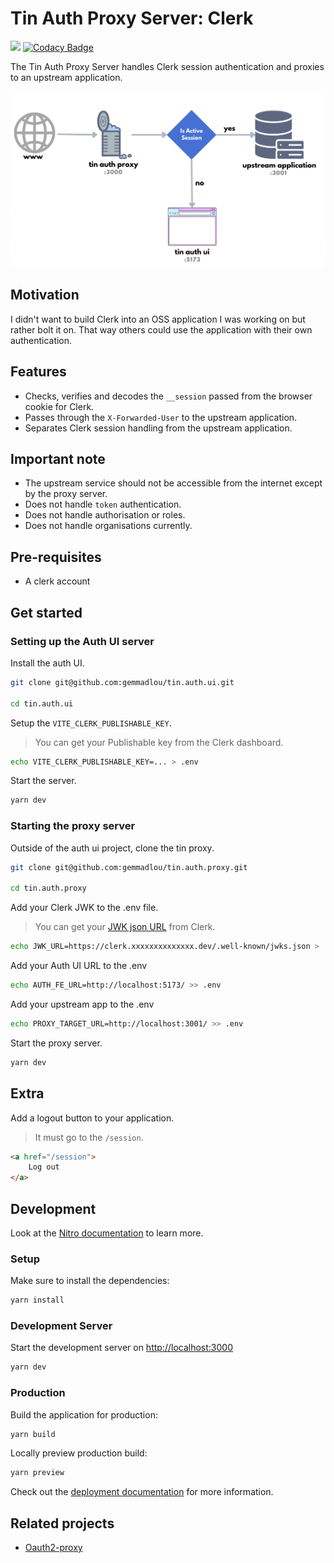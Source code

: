 # Tin Auth Proxy Server: Clerk

![](https://img.shields.io/github/license/gemmadlou/tin)
[![Codacy Badge](https://app.codacy.com/project/badge/Grade/c733ea574d404640959b6a4cb4dafe71)](https://app.codacy.com/gh/gemmadlou/tin.auth.proxy/dashboard?utm_source=gh&utm_medium=referral&utm_content=&utm_campaign=Badge_grade)

The Tin Auth Proxy Server handles Clerk session authentication and proxies to an upstream application.

![](docs/images/diagram.png)

## Motivation

I didn't want to build Clerk into an OSS application I was working on but rather bolt it on. That way others could use the application with their own authentication.

## Features

- Checks, verifies and decodes the `__session` passed from the browser cookie for Clerk.
- Passes through the `X-Forwarded-User` to the upstream application.
- Separates Clerk session handling from the upstream application.

## Important note

- The upstream service should not be accessible from the internet except by the proxy server.
- Does not handle `token` authentication.
- Does not handle authorisation or roles.
- Does not handle organisations currently.

## Pre-requisites

- A clerk account

## Get started

### Setting up the Auth UI server

Install the auth UI.

```bash
git clone git@github.com:gemmadlou/tin.auth.ui.git

cd tin.auth.ui
```

Setup the `VITE_CLERK_PUBLISHABLE_KEY`.

> You can get your Publishable key from the Clerk dashboard.

```bash
echo VITE_CLERK_PUBLISHABLE_KEY=... > .env
```

Start the server.

```bash
yarn dev
```

### Starting the proxy server

Outside of the auth ui project, clone the tin proxy.

```bash
git clone git@github.com:gemmadlou/tin.auth.proxy.git

cd tin.auth.proxy
```

Add your Clerk JWK to the .env file.

> You can get your [JWK json URL](https://clerk.com/docs/backend-requests/handling/manual-jwt#get-your-instance-s-public-key) from Clerk.

```bash
echo JWK_URL=https://clerk.xxxxxxxxxxxxxx.dev/.well-known/jwks.json > .env
```

Add your Auth UI URL to the .env

```bash
echo AUTH_FE_URL=http://localhost:5173/ >> .env
```

Add your upstream app to the .env

```bash
echo PROXY_TARGET_URL=http://localhost:3001/ >> .env
```

Start the proxy server.

```bash
yarn dev
```

## Extra

Add a logout button to your application.

> It must go to the `/session`.

```html
<a href="/session">
    Log out
</a>
```


## Development

Look at the [Nitro documentation](https://nitro.unjs.io/) to learn more.

### Setup

Make sure to install the dependencies:

```bash
yarn install
```

### Development Server

Start the development server on <http://localhost:3000>

```bash
yarn dev
```

### Production

Build the application for production:

```bash
yarn build
```

Locally preview production build:

```bash
yarn preview
```

Check out the [deployment documentation](https://nitro.unjs.io/deploy) for more information.

## Related projects

- [Oauth2-proxy](https://github.com/oauth2-proxy/oauth2-proxy)
